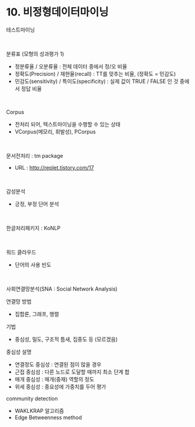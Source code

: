 # 10. 비정형데이터마이닝

테스트마이닝

<br>

분류표 (모형의 성과평가 1)
 - 정분류율 / 오분류율 : 전체 데이터 중에서 정/오 비율
 - 정확도(Precision) / 재현율(recall) : TT를 맞추는 비율, (정확도 = 민감도)
 - 민감도(sensitivity) / 특이도(specificity) : 실제 값이 TRUE / FALSE 인 것 중에서 정답 비율

<br>

Corpus
 - 전처리 되어, 텍스트마이닝을 수행할 수 있는 상태
 - VCorpus(메모리, 휘발성), PCorpus

<br>

문서전처리 : tm package
 - URL : http://replet.tistory.com/17

<br>

감성분석
 - 긍정, 부정 단어 분석

<br>

한글처리패키지 : KoNLP

<br>

워드 클라우드
 - 단어의 사용 빈도


<br>

사회연결망분석(SNA : Social Network Analysis)

연결망 방법
 - 집합론, 그래프, 행렬

기법
 - 중심성, 밀도, 구조적 틈새, 집중도 등 (모르겠음)

중심성 설명
 - 연결정도 중심성 : 연결된 점이 많을 경우
 - 근접 중심섬 : 다른 노드로 도달할 때까지 최소 단계 합
 - 매개 중심성 : 매개(중재) 역할의 정도
 - 위세 중심성 : 중요성에 가중치를 두어 평가

community detection
 - WAKLKRAP 알고리즘
 - Edge Betweenness method
